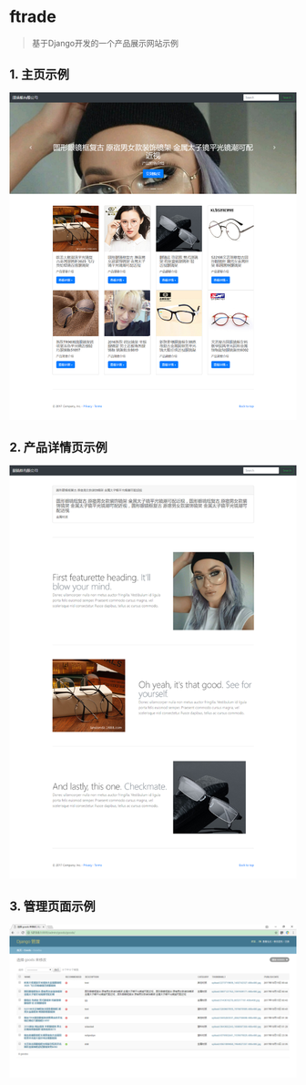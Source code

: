 # ftrade
> 基于Django开发的一个产品展示网站示例

## 1. 主页示例
![主页示例](./doc/主页.png)
## 2. 产品详情页示例
![产品详情页示例](./doc/产品详情页.png)
## 3. 管理页面示例
![管理页面示例](./doc/管理页面.png)